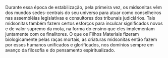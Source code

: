 ﻿Durante essa época de estabilização, pela primeira vez, os midsonitas vêm dos mundos sedes-centrais do seu universo para atuar como conselheiros nas assembléias legislativas e consultores dos tribunais judiciários. Tais midsonitas também fazem certos esforços para inculcar significados novos e de valor supremo da mota, na forma do ensino que eles implementam juntamente com os finalitores. O que os Filhos Materiais fizeram biologicamente pelas raças mortais, as criaturas midsonitas então fazem por esses humanos unificados e glorificados, nos domínios sempre em avanço da filosofia e do pensamento espiritualizado.